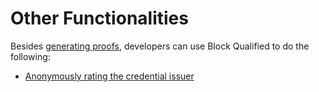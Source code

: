 # Other Functionalities

Besides [generating proofs](../proofs/README.md), developers can use Block Qualified to do the following:

- [Anonymously rating the credential issuer](./credential-issuer-rating.md)